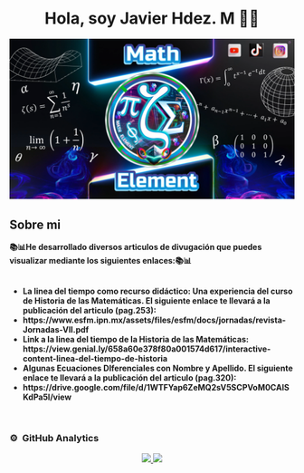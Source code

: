 <div align="center">
<h1 align="center">Hola, soy <a>Javier Hdez. M</a> 👋🧐</h1>
</div>
<img src="https://github.com/JaviMH24/JaviMH24/raw/main/nueva.png" alt="Math Element" width="1000">

## Sobre mi
<b>
📚📊He desarrollado diversos articulos de divugación que puedes visualizar mediante los siguientes enlaces:📚📊<br><br>
<ul>
  <li>La linea del tiempo como recurso didáctico: Una experiencia del curso de Historia de las Matemáticas. El siguiente enlace te llevará a la publicación del articulo (pag.253):</li>
  <li>https://www.esfm.ipn.mx/assets/files/esfm/docs/jornadas/revista-Jornadas-VII.pdf</li>
  <li>Link a la linea del tiempo de la Historia de las Matemáticas: https://view.genial.ly/658a60e378f80a001574d617/interactive-content-linea-del-tiempo-de-historia</li>
  <li>Algunas Ecuaciones DIferenciales con Nombre y Apellido. El siguiente enlace te llevará a la publicación del articulo (pag.320):</li>
   <li>https://drive.google.com/file/d/1WTFYap6ZeMQ2sV5SCPVoM0CAlSKdPa5l/view</li>
</ul>
</b>


<br>

### ⚙️ &nbsp;GitHub Analytics

<p align="center">
<a href="https://github.com/JaviMH24">
  <img height="180em" src="https://github-readme-stats-eight-theta.vercel.app/api?username=JaviMH24&show_icons=true&theme=algolia&include_all_commits=true&count_private=true"/>
  <img height="180em" src="https://github-readme-stats-eight-theta.vercel.app/api/top-langs/?username=JaviMH24&layout=compact&langs_count=8&theme=algolia"/>
</a>
</p>
